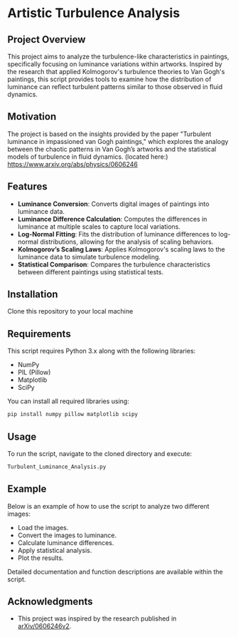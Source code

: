# Artistic Turbulence Analysis

## Project Overview
This project aims to analyze the turbulence-like characteristics in paintings, specifically focusing on luminance variations within artworks. Inspired by the research that applied Kolmogorov's turbulence theories to Van Gogh's paintings, this script provides tools to examine how the distribution of luminance can reflect turbulent patterns similar to those observed in fluid dynamics.

## Motivation
The project is based on the insights provided by the paper "Turbulent luminance in impassioned van Gogh paintings," which explores the analogy between the chaotic patterns in Van Gogh’s artworks and the statistical models of turbulence in fluid dynamics.  (located here:) https://www.arxiv.org/abs/physics/0606246

## Features
- **Luminance Conversion**: Converts digital images of paintings into luminance data.
- **Luminance Difference Calculation**: Computes the differences in luminance at multiple scales to capture local variations.
- **Log-Normal Fitting**: Fits the distribution of luminance differences to log-normal distributions, allowing for the analysis of scaling behaviors.
- **Kolmogorov’s Scaling Laws**: Applies Kolmogorov's scaling laws to the luminance data to simulate turbulence modeling.
- **Statistical Comparison**: Compares the turbulence characteristics between different paintings using statistical tests.

## Installation
Clone this repository to your local machine

## Requirements
This script requires Python 3.x along with the following libraries:

- NumPy
- PIL (Pillow)
- Matplotlib
- SciPy

You can install all required libraries using:
```bash
pip install numpy pillow matplotlib scipy
```

## Usage
To run the script, navigate to the cloned directory and execute:
```bash
Turbulent_Luminance_Analysis.py
```

## Example
Below is an example of how to use the script to analyze two different images:

- Load the images.
- Convert the images to luminance.
- Calculate luminance differences.
- Apply statistical analysis.
- Plot the results.

Detailed documentation and function descriptions are available within the script.

## Acknowledgments
- This project was inspired by the research published in [arXiv/0606246v2](https://www.arxiv.org/abs/physics/0606246).

